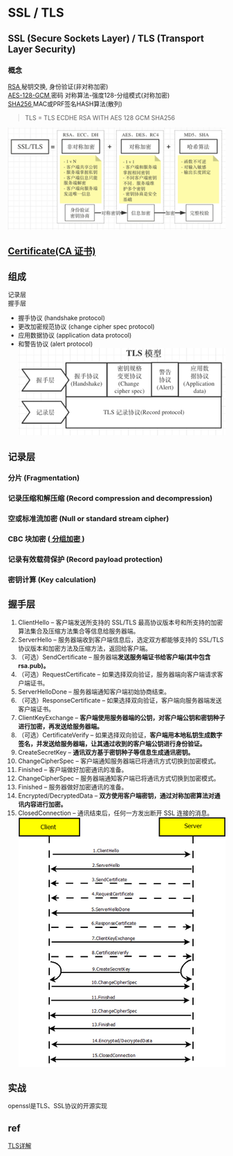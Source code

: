 # SSL / TLS 

## SSL (Secure Sockets Layer) / TLS (Transport Layer Security)
### 概念
[ RSA ](RSA.md) 秘钥交换, 身份验证(非对称加密)  
[ AES-128-GCM ](AES.md) 密码 对称算法-强度128-分组模式(对称加密)  
[ SHA256 ](SHA.md) MAC或PRF签名HASH算法(散列)  

> TLS = TLS ECDHE RSA WITH AES 128 GCM SHA256

![ ssltls ](res/ssltls)

## [ Certificate(CA 证书) ](CA.md)

## 组成
记录层  
握手层  
- 握手协议 (handshake protocol)
- 更改加密规范协议 (change cipher spec protocol)
- 应用数据协议 (application data protocol)
- 和警告协议 (alert protocol)  
![ TLSmodel ](res/TLS-model)

## 记录层
### 分片 (Fragmentation)
### 记录压缩和解压缩 (Record compression and decompression)
### 空或标准流加密 (Null or standard stream cipher)
### CBC 块加密 ([ 分组加密 ](cryptMode.md))
### 记录有效载荷保护 (Record payload protection)
### 密钥计算 (Key calculation)

## 握手层
1. ClientHello – 客户端发送所支持的 SSL/TLS 最高协议版本号和所支持的加密算法集合及压缩方法集合等信息给服务器端。
2. ServerHello – 服务器端收到客户端信息后，选定双方都能够支持的 SSL/TLS 协议版本和加密方法及压缩方法，返回给客户端。
3. （可选）SendCertificate – 服务器端**发送服务端证书给客户端(其中包含rsa.pub)。**
4. （可选）RequestCertificate – 如果选择双向验证，服务器端向客户端请求客户端证书。
5. ServerHelloDone – 服务器端通知客户端初始协商结束。
6. （可选）ResponseCertificate – 如果选择双向验证，客户端向服务器端发送客户端证书。
7. ClientKeyExchange – **客户端使用服务器端的公钥，对客户端公钥和密钥种子进行加密，再发送给服务器端。**
8. （可选）CertificateVerify – 如果选择双向验证，**客户端用本地私钥生成数字签名，并发送给服务器端，让其通过收到的客户端公钥进行身份验证。**
9. CreateSecretKey – **通讯双方基于密钥种子等信息生成通讯密钥。**
10. ChangeCipherSpec – 客户端通知服务器端已将通讯方式切换到加密模式。
11. Finished – 客户端做好加密通讯的准备。
12. ChangeCipherSpec – 服务器端通知客户端已将通讯方式切换到加密模式。
13. Finished – 服务器做好加密通讯的准备。
14. Encrypted/DecryptedData – **双方使用客户端密钥，通过对称加密算法对通讯内容进行加密。**
15. ClosedConnection – 通讯结束后，任何一方发出断开 SSL 连接的消息。
![ TLS ](res/TLS.png)

## 实战
openssl是TLS、SSL协议的开源实现

## ref
[ TLS详解 ](https://www.codercto.com/a/24035.html)